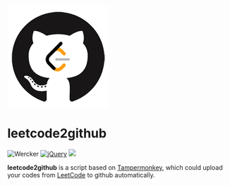 ![logo](https://github.com/monlie/leetcode2github/blob/master/examples/leetcode2github.png)
# leetcode2github

![Wercker](https://img.shields.io/wercker/ci/wercker/docs.svg)
[![jQuery](https://img.shields.io/badge/jQuery-1.10.2-blue.svg)](https://cdn.bootcss.com/jquery/1.10.2/jquery.min.js)
[![](https://img.shields.io/badge/Powered%20by-Tampermonkey-brightgreen.svg)](http://tampermonkey.net/)

**leetcode2github** is a script based on [Tampermonkey](http://tampermonkey.net/), which could upload your codes from [LeetCode](https://leetcode-cn.com/) to github automatically.
